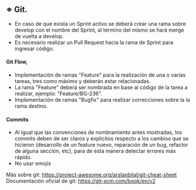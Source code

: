 ## ※ Git. 
- En caso de que exista un Sprint activo se deberá crear una rama sobre develop con el nombre del Sprint, al termino del mismo se hará merge de vuelta a develop.
- Es necesario realizar un Pull Request hacia la rama de Sprint para ingresar código.

#### Git Flow, 
- Implementación de ramas "Feature" para la realización de una o varias tareas, tres como máximo y deberán estar relacionadas. 
- La rama "Feature" deberá ser nombrada en base al código de la tarea a realizar, ejemplo: "Feature/BG-236".
- Implementación de ramas "Bugfix" para realizar correcciones sobre la la rama destino.

#### Commits

- Al igual que las convenciones de nombramiento antes mostradas, los commits deben de ser claros y explicitos respecto a los cambios que se hicieron (desarrollo de un feature nuevo, reparación de un bug, refactor de alguna sección, etc), para de esta manera detectar errores más rápido. 
- No usar emojis

Más sobre git:
https://project-awesome.org/arslanbilal/git-cheat-sheet
Documentación oficial de git: https://git-scm.com/book/en/v2
